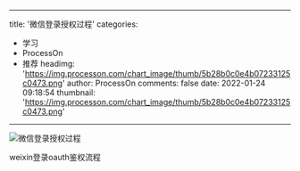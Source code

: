 
---
title: '微信登录授权过程'
categories: 
 - 学习
 - ProcessOn
 - 推荐
headimg: 'https://img.processon.com/chart_image/thumb/5b28b0c0e4b07233125c0473.png'
author: ProcessOn
comments: false
date: 2022-01-24 09:18:54
thumbnail: 'https://img.processon.com/chart_image/thumb/5b28b0c0e4b07233125c0473.png'
---

<div>   
<img class="thumb" alt="微信登录授权过程" src="https://img.processon.com/chart_image/thumb/5b28b0c0e4b07233125c0473.png" referrerpolicy="no-referrer">
<p>weixin登录oauth鉴权流程</p>  
</div>
            